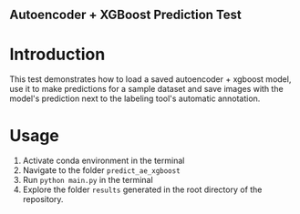 ## Autoencoder + XGBoost Prediction Test

# Introduction

This test demonstrates how to load a saved autoencoder + xgboost model, use it to make predictions for a sample dataset and save images with the model's prediction next to the labeling tool's automatic annotation.

# Usage

1. Activate conda environment in the terminal
2. Navigate to the folder `predict_ae_xgboost`
3. Run `python main.py` in the terminal
4. Explore the folder `results` generated in the root directory of the repository. 

